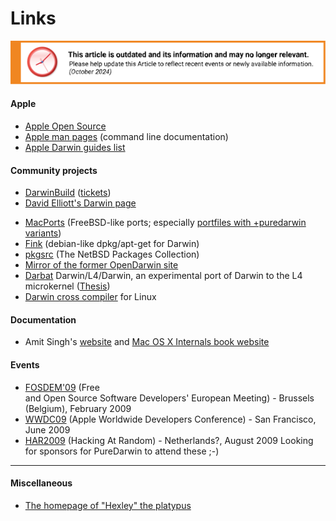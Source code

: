 Links
=====

![This article is outdated and its information and may no longer relevant.](/img/notice/article-oudated-oct2024.svg)


#### Apple
-   [Apple Open Source](http://www.opensource.apple.com/darwinsource/)
-   [Apple man pages](http://developer.apple.com/documentation/Darwin/Reference/ManPages/) (command line documentation)
-   [Apple Darwin guides list](http://developer.apple.com/documentation/Darwin/index-date.html)
#### Community projects
-   [DarwinBuild](http://darwinbuild.macosforge.org/) ([tickets](http://darwinbuild.macosforge.org/trac/report/1))
-   [David Elliott's Darwin page](http://tgwbd.org/darwin/)
<!-- -->
-   [MacPorts](http://www.macports.org/) (FreeBSD-like ports; especially [portfiles with +puredarwin variants](http://www.macports.org/ports.php?by=variant&substr=puredarwin))
-   [Fink](http://finkproject.org/) (debian-like dpkg/apt-get for Darwin)
-   [pkgsrc](http://www.netbsd.org/docs/software/packages.html) (The NetBSD Packages Collection)
-   [Mirror of the former OpenDarwin site](http://www.opendarwin.info/)
-   [Darbat](http://www.ertos.nicta.com.au/software/darbat/) Darwin/L4/Darwin, an experimental port of Darwin to the L4 microkernel ([Thesis](http://www.disy.cse.unsw.edu.au/theses_public/05/glee.pdf))
-   [Darwin cross compiler](http://ranger.befunk.com/fink/darwin-cross/) for Linux
#### Documentation
-   Amit Singh's [website](http://www.kernelthread.com/mac/) and [Mac OS X Internals book website](http://www.osxbook.com/)
#### Events
-   [FOSDEM'09](http://www.fosdem.org/2009/) (Free and Open Source Software Developers' European Meeting) - Brussels (Belgium), February 2009
-   [WWDC09](http://developer.apple.com/wwdc/) (Apple Worldwide Developers Conference) - San Francisco, June 2009
-   [HAR2009](http://har2009.org/) (Hacking At Random) - Netherlands?, August 2009
Looking for sponsors for PureDarwin to attend these ;-)
****
#### Miscellaneous
-   [The homepage of "Hexley" the platypus](http://www.hexley.com/)
